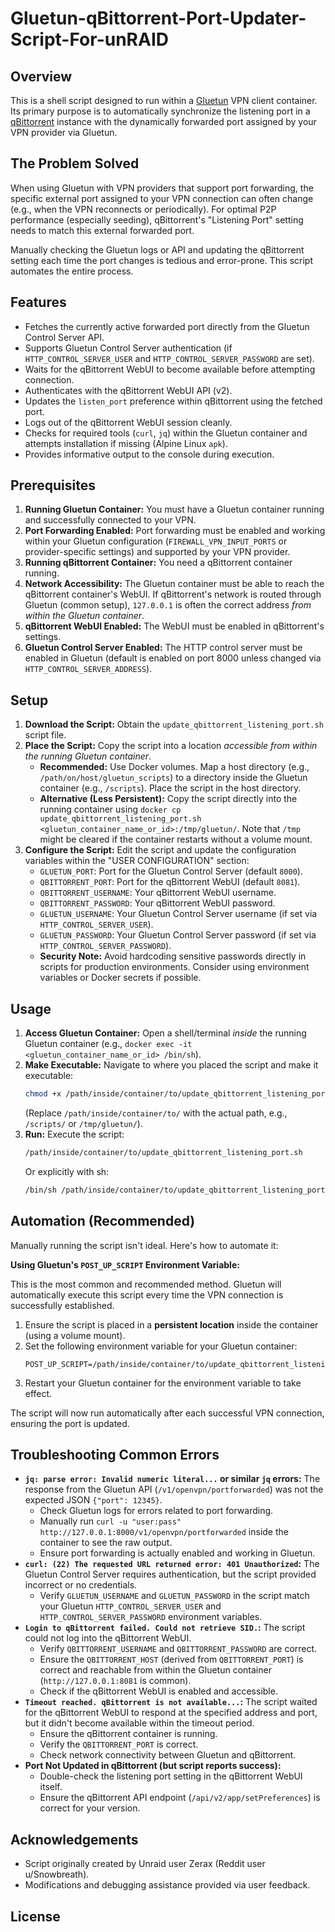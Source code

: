 # Gluetun-qBittorrent-Port-Updater-Script-For-unRAID

## Overview

This is a shell script designed to run within a [Gluetun](https://github.com/qdm12/gluetun) VPN client container. Its primary purpose is to automatically synchronize the listening port in a [qBittorrent](https://www.qbittorrent.org/) instance with the dynamically forwarded port assigned by your VPN provider via Gluetun.

## The Problem Solved

When using Gluetun with VPN providers that support port forwarding, the specific external port assigned to your VPN connection can often change (e.g., when the VPN reconnects or periodically). For optimal P2P performance (especially seeding), qBittorrent's "Listening Port" setting needs to match this external forwarded port.

Manually checking the Gluetun logs or API and updating the qBittorrent setting each time the port changes is tedious and error-prone. This script automates the entire process.

## Features

*   Fetches the currently active forwarded port directly from the Gluetun Control Server API.
*   Supports Gluetun Control Server authentication (if `HTTP_CONTROL_SERVER_USER` and `HTTP_CONTROL_SERVER_PASSWORD` are set).
*   Waits for the qBittorrent WebUI to become available before attempting connection.
*   Authenticates with the qBittorrent WebUI API (v2).
*   Updates the `listen_port` preference within qBittorrent using the fetched port.
*   Logs out of the qBittorrent WebUI session cleanly.
*   Checks for required tools (`curl`, `jq`) within the Gluetun container and attempts installation if missing (Alpine Linux `apk`).
*   Provides informative output to the console during execution.

## Prerequisites

1.  **Running Gluetun Container:** You must have a Gluetun container running and successfully connected to your VPN.
2.  **Port Forwarding Enabled:** Port forwarding must be enabled and working within your Gluetun configuration (`FIREWALL_VPN_INPUT_PORTS` or provider-specific settings) and supported by your VPN provider.
3.  **Running qBittorrent Container:** You need a qBittorrent container running.
4.  **Network Accessibility:** The Gluetun container must be able to reach the qBittorrent container's WebUI. If qBittorrent's network is routed through Gluetun (common setup), `127.0.0.1` is often the correct address *from within the Gluetun container*.
5.  **qBittorrent WebUI Enabled:** The WebUI must be enabled in qBittorrent's settings.
6.  **Gluetun Control Server Enabled:** The HTTP control server must be enabled in Gluetun (default is enabled on port 8000 unless changed via `HTTP_CONTROL_SERVER_ADDRESS`).

## Setup

1.  **Download the Script:** Obtain the `update_qbittorrent_listening_port.sh` script file.
2.  **Place the Script:** Copy the script into a location *accessible from within the running Gluetun container*.
    *   **Recommended:** Use Docker volumes. Map a host directory (e.g., `/path/on/host/gluetun_scripts`) to a directory inside the Gluetun container (e.g., `/scripts`). Place the script in the host directory.
    *   **Alternative (Less Persistent):** Copy the script directly into the running container using `docker cp update_qbittorrent_listening_port.sh <gluetun_container_name_or_id>:/tmp/gluetun/`. Note that `/tmp` might be cleared if the container restarts without a volume mount.
3.  **Configure the Script:** Edit the script and update the configuration variables within the "USER CONFIGURATION" section:
    *   `GLUETUN_PORT`: Port for the Gluetun Control Server (default `8000`).
    *   `QBITTORRENT_PORT`: Port for the qBittorrent WebUI (default `8081`).
    *   `QBITTORRENT_USERNAME`: Your qBittorrent WebUI username.
    *   `QBITTORRENT_PASSWORD`: Your qBittorrent WebUI password.
    *   `GLUETUN_USERNAME`: Your Gluetun Control Server username (if set via `HTTP_CONTROL_SERVER_USER`).
    *   `GLUETUN_PASSWORD`: Your Gluetun Control Server password (if set via `HTTP_CONTROL_SERVER_PASSWORD`).
    *   **Security Note:** Avoid hardcoding sensitive passwords directly in scripts for production environments. Consider using environment variables or Docker secrets if possible.

## Usage

1.  **Access Gluetun Container:** Open a shell/terminal *inside* the running Gluetun container (e.g., `docker exec -it <gluetun_container_name_or_id> /bin/sh`).
2.  **Make Executable:** Navigate to where you placed the script and make it executable:
    ```sh
    chmod +x /path/inside/container/to/update_qbittorrent_listening_port.sh
    ```
    (Replace `/path/inside/container/to/` with the actual path, e.g., `/scripts/` or `/tmp/gluetun/`).
3.  **Run:** Execute the script:
    ```sh
    /path/inside/container/to/update_qbittorrent_listening_port.sh
    ```
    Or explicitly with sh:
    ```sh
    /bin/sh /path/inside/container/to/update_qbittorrent_listening_port.sh
    ```

## Automation (Recommended)

Manually running the script isn't ideal. Here's how to automate it:

**Using Gluetun's `POST_UP_SCRIPT` Environment Variable:**

This is the most common and recommended method. Gluetun will automatically execute this script every time the VPN connection is successfully established.

1.  Ensure the script is placed in a **persistent location** inside the container (using a volume mount).
2.  Set the following environment variable for your Gluetun container:
    ```
    POST_UP_SCRIPT=/path/inside/container/to/update_qbittorrent_listening_port.sh
    ```
3.  Restart your Gluetun container for the environment variable to take effect.

The script will now run automatically after each successful VPN connection, ensuring the port is updated.

## Troubleshooting Common Errors

*   **`jq: parse error: Invalid numeric literal...` or similar `jq` errors:** The response from the Gluetun API (`/v1/openvpn/portforwarded`) was not the expected JSON `{"port": 12345}`.
    *   Check Gluetun logs for errors related to port forwarding.
    *   Manually run `curl -u "user:pass" http://127.0.0.1:8000/v1/openvpn/portforwarded` inside the container to see the raw output.
    *   Ensure port forwarding is actually enabled and working in Gluetun.
*   **`curl: (22) The requested URL returned error: 401 Unauthorized`:** The Gluetun Control Server requires authentication, but the script provided incorrect or no credentials.
    *   Verify `GLUETUN_USERNAME` and `GLUETUN_PASSWORD` in the script match your Gluetun `HTTP_CONTROL_SERVER_USER` and `HTTP_CONTROL_SERVER_PASSWORD` environment variables.
*   **`Login to qBittorrent failed. Could not retrieve SID.`:** The script could not log into the qBittorrent WebUI.
    *   Verify `QBITTORRENT_USERNAME` and `QBITTORRENT_PASSWORD` are correct.
    *   Ensure the `QBITTORRENT_HOST` (derived from `QBITTORRENT_PORT`) is correct and reachable from within the Gluetun container (`http://127.0.0.1:8081` is common).
    *   Check if the qBittorrent WebUI is enabled and accessible.
*   **`Timeout reached. qBittorrent is not available...`:** The script waited for the qBittorrent WebUI to respond at the specified address and port, but it didn't become available within the timeout period.
    *   Ensure the qBittorrent container is running.
    *   Verify the `QBITTORRENT_PORT` is correct.
    *   Check network connectivity between Gluetun and qBittorrent.
*   **Port Not Updated in qBittorrent (but script reports success):**
    *   Double-check the listening port setting in the qBittorrent WebUI itself.
    *   Ensure the qBittorrent API endpoint (`/api/v2/app/setPreferences`) is correct for your version.

## Acknowledgements

*   Script originally created by Unraid user Zerax (Reddit user u/Snowbreath).
*   Modifications and debugging assistance provided via user feedback.

## License

